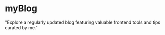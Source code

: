 # myBlog
 "Explore a regularly updated blog featuring valuable frontend tools and tips curated by me."
